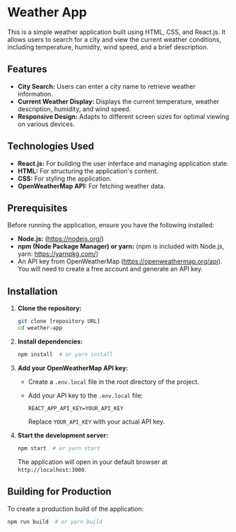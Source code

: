 # Weather App

This is a simple weather application built using HTML, CSS, and React.js. It allows users to search for a city and view the current weather conditions, including temperature, humidity, wind speed, and a brief description.

## Features

* **City Search:** Users can enter a city name to retrieve weather information.
* **Current Weather Display:** Displays the current temperature, weather description, humidity, and wind speed.
* **Responsive Design:** Adapts to different screen sizes for optimal viewing on various devices.

## Technologies Used

* **React.js:** For building the user interface and managing application state.
* **HTML:** For structuring the application's content.
* **CSS:** For styling the application.
* **OpenWeatherMap API:** For fetching weather data.

## Prerequisites

Before running the application, ensure you have the following installed:

* **Node.js:** (https://nodejs.org/)
* **npm (Node Package Manager) or yarn:** (npm is included with Node.js, yarn: https://yarnpkg.com/)
* An API key from OpenWeatherMap (https://openweathermap.org/api). You will need to create a free account and generate an API key.

## Installation

1.  **Clone the repository:**

    ```bash
    git clone [repository URL]
    cd weather-app
    ```

2.  **Install dependencies:**

    ```bash
    npm install  # or yarn install
    ```

3.  **Add your OpenWeatherMap API key:**

    * Create a `.env.local` file in the root directory of the project.
    * Add your API key to the `.env.local` file:

        ```
        REACT_APP_API_KEY=YOUR_API_KEY
        ```

        Replace `YOUR_API_KEY` with your actual API key.

4.  **Start the development server:**

    ```bash
    npm start  # or yarn start
    ```

    The application will open in your default browser at `http://localhost:3000`.

## Building for Production

To create a production build of the application:

```bash
npm run build  # or yarn build
